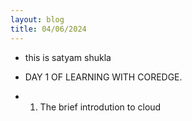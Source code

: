 ```yaml
---
layout: blog
title: 04/06/2024
---
```


- this is satyam shukla

- DAY 1 OF LEARNING WITH COREDGE.
- 1. The brief introdution to cloud
 
